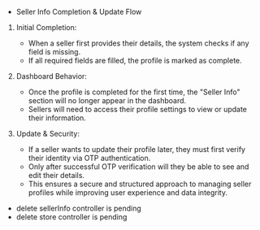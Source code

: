 *   Seller Info Completion & Update Flow

1.  Initial Completion:

    - When a seller first provides their details, the system checks if any field is missing.
    - If all required fields are filled, the profile is marked as complete.

2.  Dashboard Behavior:

    - Once the profile is completed for the first time, the "Seller Info" section will no longer appear in the dashboard.
    - Sellers will need to access their profile settings to view or update their information.

3.  Update & Security:

    - If a seller wants to update their profile later, they must first verify their identity via OTP authentication.
    - Only after successful OTP verification will they be able to see and edit their details.
    - This ensures a secure and structured approach to managing seller profiles while improving user experience and data integrity.


*   delete sellerInfo controller is pending
*   delete store controller is pending